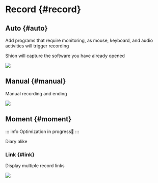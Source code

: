 # Record {#record}

## Auto {#auto}

Add programs that require monitoring, as mouse, keyboard, and audio activities will trigger recording

Shion will capture the software you have already opened

![](https://cdn.jsdelivr.net/gh/shion-app/docs/src/public/assets/en/auto.gif)

## Manual {#manual}

Manual recording and ending

![](https://cdn.jsdelivr.net/gh/shion-app/docs/src/public/assets/en/manual.gif)

## Moment {#moment}

::: info Optimization in progress🚧
:::

Diary alike

### Link {#link}

Display multiple record links

![](https://cdn.jsdelivr.net/gh/shion-app/docs/src/public/assets/en/link.gif)
